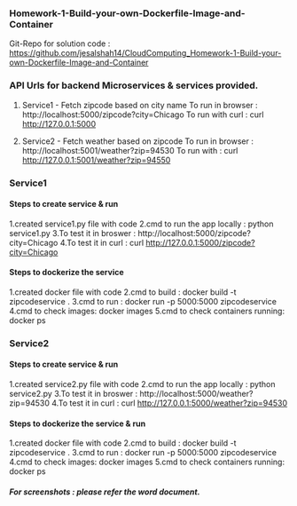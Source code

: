 ### Homework-1-Build-your-own-Dockerfile-Image-and-Container

Git-Repo for solution code  : https://github.com/jesalshah14/CloudComputing_Homework-1-Build-your-own-Dockerfile-Image-and-Container

### API Urls for backend Microservices & services provided.
1. Service1  - Fetch zipcode based on city name
To run in browser   : http://localhost:5000/zipcode?city=Chicago
To run with curl    : curl http://127.0.0.1:5000

2. Service2  - Fetch weather based on zipcode 
To run in browser   : http://localhost:5001/weather?zip=94530
To run with         : curl http://127.0.0.1:5001/weather?zip=94550
    
### Service1

#### Steps to create service & run 
1.created service1.py file with code
2.cmd to run the app locally  : python service1.py
3.To test it in broswer       : http://localhost:5000/zipcode?city=Chicago
4.To test it in curl          : curl http://127.0.0.1:5000/zipcode?city=Chicago
                
#### Steps to dockerize the service
1.created docker file with code
2.cmd to build : docker build -t zipcodeservice .
3.cmd to run   : docker run -p 5000:5000 zipcodeservice
4.cmd to check images: docker images
5.cmd to check containers running: docker ps

### Service2

#### Steps to create service & run 
1.created service2.py file with code
2.cmd to run the app locally  : python service2.py
3.To test it in broswer       : http://localhost:5000/weather?zip=94530
4.To test it in curl          : curl http://127.0.0.1:5000/weather?zip=94530
                
#### Steps to dockerize the service & run 
1.created docker file with code
2.cmd to build : docker build -t zipcodeservice .
3.cmd to run   : docker run -p 5000:5000 zipcodeservice
4.cmd to check images: docker images
5.cmd to check containers running: docker ps
         
##### For screenshots : please refer the word document.
